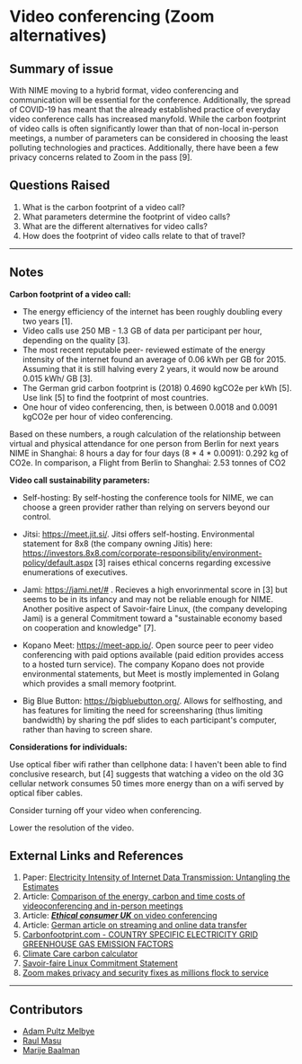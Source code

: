 <!-- Copy this template to add a new topic. Replace text in {brackets} with your content. -->
<!-- Template created for NIME environment entries by Johnny Sullivan -->

# Video conferencing (Zoom alternatives)

## Summary of issue 

With NIME moving to a hybrid format, video conferencing and communication will be essential for the conference. Additionally, the spread of COVID-19 has meant that the already established practice of everyday video conference calls has increased manyfold. While the carbon footprint of video calls is often significantly lower than that of non-local in-person meetings, a number of parameters can be considered in choosing the least polluting technologies and practices. Additionally, there have been a few privacy concerns related to Zoom in the pass [9].

## Questions Raised

1. What is the carbon footprint of a video call? 
2. What parameters determine the footprint of video calls?
3. What are the different alternatives for video calls?
4. How does the footprint of video calls relate to that of travel? 

<!-- ## Information and recommendations (TL;DR) -->

<!-- {a short summary (with list, links, or whatever best format) of information collected on the topic, and recommendations for addressing it.} -->

-----

## Notes

**Carbon footprint of a video call:**

- The energy efficiency of the internet has been roughly doubling every two years [1].
- Video calls use 250 MB - 1.3 GB of data per participant per hour, depending on the quality [3].
- The most recent reputable peer- reviewed estimate of the energy intensity of the internet found an average of 0.06 kWh per GB for 2015. Assuming that it is still halving every 2 years, it would now be around 0.015 kWh/ GB [3].
- The German grid carbon footprint is (2018) 0.4690 kgCO2e per kWh [5]. Use link [5] to find the footprint of most countries.
- One hour of video conferencing, then, is between 0.0018 and 0.0091 kgCO2e per hour of video conferencing. 

Based on these numbers, a rough calculation of the relationship between virtual and physical attendance for one person from Berlin for next years NIME in Shanghai:
8 hours a day for four days (8 * 4 * 0.0091): 0.292 kg of CO2e. In comparison, a Flight from Berlin to Shanghai: 2.53 tonnes of CO2 

**Video call sustainability parameters:**

- Self-hosting: By self-hosting the conference tools for NIME, we can choose a green provider rather than relying on servers beyond our control.

- Jitsi: https://meet.jit.si/. Jitsi offers self-hosting. Environmental statement for 8x8 (the company owning Jitis) here: https://investors.8x8.com/corporate-responsibility/environment-policy/default.aspx
[3] raises ethical concerns regarding excessive enumerations of executives.
- Jami: https://jami.net/# . Recieves a high envorinmental score in [3] but seems to be in its infancy and may not be reliable enough for NIME. Another positive aspect of Savoir-faire Linux, (the company developing Jami) is a general Commitment toward a "sustainable economy based on cooperation and knowledge" [7].
- Kopano Meet: https://meet-app.io/. Open source peer to peer video conferencing with paid options available (paid edition provides access to a hosted turn service). The company Kopano does not provide environmental statements, but Meet is mostly implemented in Golang which provides a small memory footprint.
- Big Blue Button: https://bigbluebutton.org/. Allows for selfhosting, and has features for limiting the need for screensharing (thus limiting bandwidth) by sharing the pdf slides to each participant's computer, rather than having to screen share.

**Considerations for individuals:**

Use optical fiber wifi rather than cellphone data: I haven't been able to find conclusive research, but [4] suggests that watching a video on the old 3G cellular network consumes 50 times more energy than on a wifi served by optical fiber cables.

Consider turning off your video when conferencing.

Lower the resolution of the video.


## External Links and References

1. Paper: [Electricity Intensity of Internet Data Transmission: Untangling the Estimates](https://onlinelibrary.wiley.com/doi/full/10.1111/jiec.12630)
2. Article: [Comparison of the energy, carbon and time costs of videoconferencing and in-person meetings](https://www.researchgate.net/publication/260438994_Comparison_of_the_energy_carbon_and_time_costs_of_videoconferencing_and_in-person_meetings)
3. Article: [***Ethical consumer UK*** on video conferencing](https://www.ethicalconsumer.org/technology/shopping-guide/video-conferencing?fbclid=IwAR1cfsoJGGcgypD0mktU6q-eNeDbcNR8P8c2cazyYxK5MKhjJpn22AP65lM)
4. Article: [German article on streaming and online data transfer](https://www.deutschlandfunk.de/streaming-und-datenuebertragung-fuer-videokonferenzen-und.697.de.html?dram%3Aarticle_id=483915&fbclid=IwAR3U8XX_dXAGY4g3Di8ncqSctSkiYMtkNZ4oauWV4J1uIrnJ-c-lGSFa0WA)
5. [Carbonfootprint.com - COUNTRY SPECIFIC ELECTRICITY GRID GREENHOUSE GAS EMISSION FACTORS](https://www.carbonfootprint.com/docs/2019_06_emissions_factors_sources_for_2019_electricity.pdf)
6. [Climate Care carbon calculator](https://climatecare.org/calculator/)
7. [Savoir-faire Linux Commitment Statement](https://savoirfairelinux.com/en/commitments)
8. [Zoom makes privacy and security fixes as millions flock to service](https://edition.cnn.com/2020/04/23/tech/zoom-update/index.html)


----

## Contributors

- [Adam Pultz Melbye](mailto:mail@adampultz.com)
- [Raul Masu](mailto:raul@raulmasu.org)
- [Marije Baalman](mailto:sensestage@nescivi.nl)
